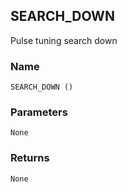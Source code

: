 ## SEARCH\_DOWN

Pulse tuning search down


### Name

`SEARCH_DOWN ()`


### Parameters

`None`


### Returns

`None`